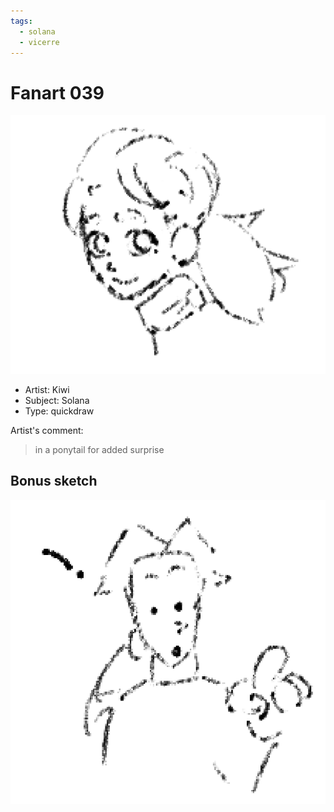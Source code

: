 ```yaml
---
tags:
  - solana
  - vicerre
---
```


# Fanart 039

<img src="assets/2024-11-12_fanimage-050.png">

- Artist: Kiwi
- Subject: Solana
- Type: quickdraw

Artist's comment:

> in a ponytail for added surprise

## Bonus sketch

<img src="assets/2024-11-12_fanimage-051.png">
